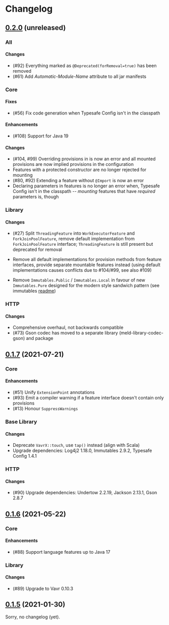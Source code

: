 Changelog
=========

[0.2.0] (unreleased)
--------------------

### All

#### Changes

- (#92) Everything marked as `@Deprecated(forRemoval=true)` has been removed
- (#61) Add *Automatic-Module-Name* attribute to all jar manifests

### Core

#### Fixes

- (#56) Fix code generation when Typesafe Config isn't in the classpath

#### Enhancements

- (#108) Support for Java 19

#### Changes

- (#104, #99) Overriding provisions in is now an error and all mounted
  provisions are now implied provisions in the configuration
- Features with a protected constructor are no longer rejected for mounting
- (#80, #92) Extending a feature without `@Import` is now an error
- Declaring parameters in features is no longer an error when, Typesafe Config
  isn't in the classpath -- *mounting* features that have *required* parameters
  is, though

### Library

#### Changes

- (#27) Split `ThreadingFeature` into `WorkExecutorFeature` and
  `ForkJoinPoolFeature`, remove default implementation from
  `ForkJoinPoolFeature` interface; `ThreadingFeature` is still present but
  deprecated for removal

- Remove all default implementations for provision methods from feature
  interfaces, provide separate mountable features instead (using default
  implementations causes conflicts due to #104/#99, see also #109)

- Remove `Immutables.Public` / `Immutables.Local` in favour of new
  `Immutables.Pure` designed for the modern style sandwich pattern
  (see immutables
  [readme](https://github.com/immutables/immutables/blob/b21e6bbfbb9038100532416c81e8270951c3e03a/README.md))

### HTTP

#### Changes

- Comprehensive overhaul, not backwards compatible
- (#73) Gson codec has moved to a separate library (meld-library-codec-gson)
  and package


[0.1.7] (2021-07-21)
----------------------------

### Core

#### Enhancements

- (#51) Unify `ExtensionPoint` annotations
- (#93) Emit a compiler warning if a feature interface doesn't contain only
  provisions
- (#13) Honour `SuppressWarnings`

### Base Library

#### Changes

- Deprecate `VavrX::touch`, use `tap()` instead (align with Scala)
- Upgrade dependencies: Log4j2 1.18.0, Immutables 2.9.2, Typesafe Config 1.4.1

### HTTP

#### Changes

- (#90) Upgrade dependencies: Undertow 2.2.19, Jackson 2.13.1, Gson 2.8.7


[0.1.6] (2021-05-22)
---------------

### Core

#### Enhancements

- (#88) Support language features up to Java 17

### Library

#### Changes

- (#89) Upgrade to Vavr 0.10.3


[0.1.5] (2021-01-30)
------------------

Sorry, no changelog (yet).



[0.2.0]: https://github.com/Abnaxos/meldioc/compare/release/0.1.7...develop/main
[0.1.7]: https://github.com/Abnaxos/meldioc/compare/release/0.1.6...release/0.1.7
[0.1.6]: https://github.com/Abnaxos/meldioc/compare/release/0.1.5...release/0.1.6
[0.1.5]: https://github.com/Abnaxos/meldioc/releases/tag/release/0.1.5
